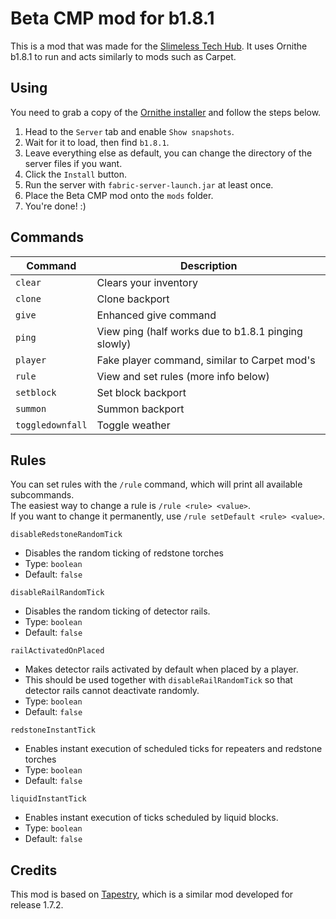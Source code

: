 # Beta CMP mod for b1.8.1
This is a mod that was made for the [Slimeless Tech Hub](https://discord.gg/a3JEeAyZR4). It uses Ornithe b1.8.1 to run and acts similarly to mods such as Carpet.

## Using
You need to grab a copy of the [Ornithe installer](https://ornithemc.net/) and follow the steps below.
1. Head to the `Server` tab and enable `Show snapshots`.
2. Wait for it to load, then find `b1.8.1`.
3. Leave everything else as default, you can change the directory of the server files if you want.
4. Click the `Install` button.
5. Run the server with `fabric-server-launch.jar` at least once.
6. Place the Beta CMP mod onto the `mods` folder.
7. You're done! :)

## Commands
| Command          | Description                                         |
|------------------|-----------------------------------------------------|
| `clear`          | Clears your inventory                               |
| `clone`          | Clone backport                                      |
| `give`           | Enhanced give command                               |
| `ping`           | View ping (half works due to b1.8.1 pinging slowly) |
| `player`         | Fake player command, similar to Carpet mod's        |
| `rule`           | View and set rules (more info below)                |
| `setblock`       | Set block backport                                  |
| `summon`         | Summon backport                                     |
| `toggledownfall` | Toggle weather                                      |

## Rules
You can set rules with the `/rule` command, which will print all available subcommands.
<br>The easiest way to change a rule is `/rule <rule> <value>`.
<br>If you want to change it permanently, use `/rule setDefault <rule> <value>`.

`disableRedstoneRandomTick`
* Disables the random ticking of redstone torches
* Type: `boolean`
* Default: `false`

`disableRailRandomTick`
* Disables the random ticking of detector rails.
* Type: `boolean`
* Default: `false`

`railActivatedOnPlaced`
* Makes detector rails activated by default when placed by a player.
* This should be used together with `disableRailRandomTick` so that detector rails cannot deactivate randomly. 
* Type: `boolean`
* Default: `false`

`redstoneInstantTick`
* Enables instant execution of scheduled ticks for repeaters and redstone torches
* Type: `boolean`
* Default: `false`

`liquidInstantTick`
* Enables instant execution of ticks scheduled by liquid blocks.
* Type: `boolean`
* Default: `false`

## Credits
This mod is based on [Tapestry](https://github.com/Nullspace-MC/Tapestry), which is a similar mod developed for release 1.7.2.
